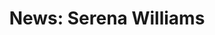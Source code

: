 ---
title: "News: Serena Williams"
layout: revealjs-mini-thesis
vocabulary:
- tennis
- superstar
- to set a goal
- tech
- diversity
- diverse
- African-Americans
- Latinos
- workforces
- to join
- boardroom
- silicon
- valley
- Silicon Valley
- boardroom
- high-tech
paragraph:
- Serena Williams is a tennis superstar. 
- Now she has set herself a new goal. 
- Williams wants to make tech companies more diverse. 
- She wants to help them have more African-Americans, Latinos and women in their workforces. 
- Williams now has a chance to do that. 
- She is joining a Silicon Valley boardroom. 
- Silicon Valley is in California. 
- It is the center of the high-tech industry. 
- Big tech companies like Facebook and Google are in Silicon Valley.
source: https://newsela.com/articles/serena-williams-survey-monkey/id/31091/
---